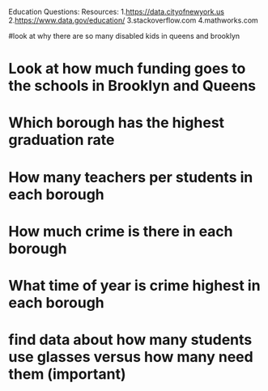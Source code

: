 Education Questions:
Resources: 
1.https://data.cityofnewyork.us 
2.https://www.data.gov/education/
3.stackoverflow.com
4.mathworks.com

#look at why there are so many disabled kids in queens and brooklyn
# Look at how much funding goes to the schools in Brooklyn and Queens
# Which borough has the highest graduation rate 
# How many teachers per students in each borough 
# How much crime is there in each borough 
# What time of year is crime highest in each borough
# find data about how many students use glasses versus how many need them (important)  
